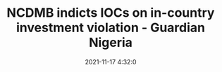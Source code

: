 ---
"title": "NCDMB indicts IOCs on in-country investment violation - Guardian Nigeria"
"date": "2021-11-17 4:32:0"
"feed_name": "GOOGLENEWSDRILLING"
"feed_website": "https://news.google.com/search?q=drilling%2Bincident&hl=en-US&gl=US&ceid=US:en"
"feed_rss": "https://news.google.com/rss/search?q=drilling%2Bincident&hl=en-US&gl=US&ceid=US:en"
"link": "https://guardian.ng/business-services/ncdmb-indicts-iocs-on-in-country-investment-violation/"
"source": "{'href': 'https://guardian.ng', 'title': 'Guardian Nigeria'}"
"file": "_posts/2021-1-1-3e662c9d4e0367600de2d48eb6fa89baa53c7557.md"
"accident": "0"
"drilling": "0"
"dead": "0"
"injured": "0"
"arrested": "0"
"place": "unknown place"
"where": "unknown site"
"causes": "unknown"
"place_uri": "unknown place"
---